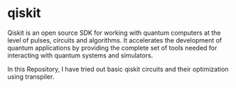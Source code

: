 # qiskit

Qiskit is an open source SDK for working with quantum computers at the level of pulses, circuits and algorithms. It accelerates the development of quantum applications by providing the complete set of tools needed for interacting with quantum systems and simulators.

In this Repository, I have tried out basic qiskit circuits and their optimization using transpiler.
